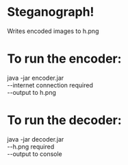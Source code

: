 # Steganograph!
Writes encoded images to h.png
# To run the encoder:
java -jar encoder.jar  
--internet connection required  
--output to h.png  
# To run the decoder:
java -jar decoder.jar  
--h.png required  
--output to console  
